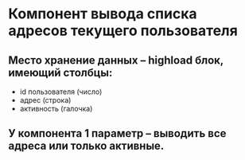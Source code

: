 # Компонент вывода списка адресов текущего пользователя

## Место хранение данных – highload блок, имеющий столбцы:
- id пользователя (число)
- адрес (строка)
- активность (галочка)

## У компонента 1 параметр – выводить все адреса или только активные.
